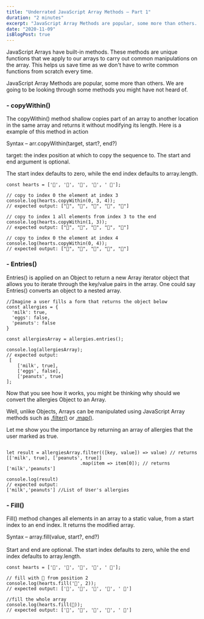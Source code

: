 ```yaml
---
title: "Underrated JavaScript Array Methods – Part 1"
duration: "2 minutes"
excerpt: "JavaScript Array Methods are popular, some more than others. We are going to be looking through some methods you might have not heard of..."
date: "2020-11-09"
isBlogPost: true
---
```


JavaScript Arrays have built-in methods. These methods are unique functions that we apply to our arrays to carry out common manipulations on the array. This helps us save time as we don't have to write common functions from scratch every time.

JavaScript Array Methods are popular, some more than others. We are going to be looking through some methods you might have not heard of.


<h3>- copyWithin()</h3>

The <span class="code-word">copyWithin()</span>  method shallow copies part of an array to another location in the same array and returns it without modifying its length. Here is a example of this method in action

Syntax – <span class="code-word">arr.copyWithin(target, start?, end?)</span><br>

<span class="code-word">target</span>: the index position  at which to copy the sequence to.
The <span class="code-word">start</span> and <span class="code-word">end</span> argument is optional.

The <span class="code-word">start</span> index defaults to zero, while the <span class="code-word">end</span> index defaults to <span class="code-word">array.length</span>.

```js{codeTitle: "copyWithin()"}
const hearts = ['💜', '🧡', '💙', '🤍', ' 💚'];

// copy to index 0 the element at index 3
console.log(hearts.copyWithin(0, 3, 4));
// expected output: ["🤍", "🧡", "💙", "🤍", "💚"]

// copy to index 1 all elements from index 3 to the end
console.log(hearts.copyWithin(1, 3));
// expected output: ["💜", "🤍", "💚", "🤍", "💚"]

// copy to index 0 the element at index 4
console.log(hearts.copyWithin(0, 4));
// expected output: ["💚", "🧡", "💙", "🤍", "💚"]

```

<h3>- Entries()</h3>

<span class="code-word">Entries()</span> is applied on an Object to return a new Array iterator object that allows you to iterate through the key/value pairs in the array. One could say <span class="code-word">Entries()</span> converts an object to a nested array.

```js{codeTitle: "entries()"}
//Imagine a user fills a form that returns the object below
const allergies = {
  'milk': true,
  'eggs': false,
  'peanuts': false
}

const allergiesArray = allergies.entries();

console.log(allergiesArray);
// expected output: 
 [
    ['milk', true],
    ['eggs', false],
    ['peanuts', true]
];

```

Now that you see how it works, you might be thinking why should we convert the <span class="code-word">allergies</span> Object to an Array.

Well, unlike Objects, Arrays can be manipulated using JavaScript Array methods such as
<a class="code-word"  href="https://developer.mozilla.org/en-US/docs/Web/JavaScript/Reference/Global_Objects/Array/filter" target='_blank'>.filter()</a> or
<a class="code-word"  href="https://developer.mozilla.org/en-US/docs/Web/JavaScript/Reference/Global_Objects/Array/map" target='_blank'>.map()</a>.

Let me show you the importance by returning an array of allergies that the user marked as true.

```js{codeTitle: "entries()"}

let result = allergiesArray.filter(([key, value]) => value) // returns [['milk', true], ['peanuts', true]]
                           .map(item => item[0]); // returns ['milk','peanuts']

console.log(result)
// expected output:
['milk','peanuts'] //List of User's allergies
```

<h3>- Fill()</h3>

<span class="code-word">Fill()</span> method changes all elements in an array to a static value, from a <span class="code-word">start</span> index to an <span class="code-word">end</span> index. It returns the modified array.

Syntax – <span class="code-word">array.fill(value,  start?,  end?)</span><br><br>
<span class="code-word">Start</span> and <span class="code-word">end</span> are optional. The <span class="code-word">start</span> index defaults to zero, while the <span class="code-word">end</span> index defaults to <span class="code-word">array.length</span>.

```js{codeTitle: "fill()"}
const hearts = ['💜', '🧡', '💙', '🤍', ' 💚'];

// fill with 💖 from position 2
console.log(hearts.fill('💖', 2));
// expected output: ['💜', '🧡', '💖', '💖', ' 💖']

//fill the whole array
console.log(hearts.fill(💖));
// expected output: ['💖', '💖', '💖', '💖', ' 💖']

```